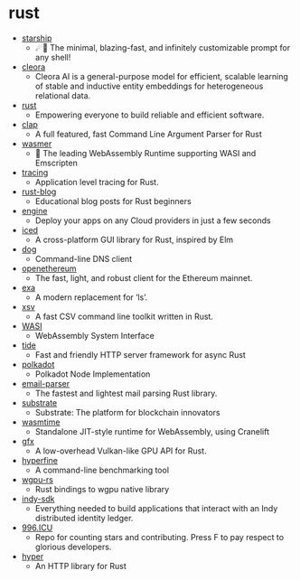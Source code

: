# rust
- [starship](https://github.com/starship/starship)
  - ☄🌌️ The minimal, blazing-fast, and infinitely customizable prompt for any shell!
- [cleora](https://github.com/Synerise/cleora)
  - Cleora AI is a general-purpose model for efficient, scalable learning of stable and inductive entity embeddings for heterogeneous relational data.
- [rust](https://github.com/rust-lang/rust)
  - Empowering everyone to build reliable and efficient software.
- [clap](https://github.com/clap-rs/clap)
  - A full featured, fast Command Line Argument Parser for Rust
- [wasmer](https://github.com/wasmerio/wasmer)
  - 🚀 The leading WebAssembly Runtime supporting WASI and Emscripten
- [tracing](https://github.com/tokio-rs/tracing)
  - Application level tracing for Rust.
- [rust-blog](https://github.com/pretzelhammer/rust-blog)
  - Educational blog posts for Rust beginners
- [engine](https://github.com/Qovery/engine)
  - Deploy your apps on any Cloud providers in just a few seconds
- [iced](https://github.com/hecrj/iced)
  - A cross-platform GUI library for Rust, inspired by Elm
- [dog](https://github.com/ogham/dog)
  - Command-line DNS client
- [openethereum](https://github.com/openethereum/openethereum)
  - The fast, light, and robust client for the Ethereum mainnet.
- [exa](https://github.com/ogham/exa)
  - A modern replacement for ‘ls’.
- [xsv](https://github.com/BurntSushi/xsv)
  - A fast CSV command line toolkit written in Rust.
- [WASI](https://github.com/WebAssembly/WASI)
  - WebAssembly System Interface
- [tide](https://github.com/http-rs/tide)
  - Fast and friendly HTTP server framework for async Rust
- [polkadot](https://github.com/paritytech/polkadot)
  - Polkadot Node Implementation
- [email-parser](https://github.com/Mubelotix/email-parser)
  - The fastest and lightest mail parsing Rust library.
- [substrate](https://github.com/paritytech/substrate)
  - Substrate: The platform for blockchain innovators
- [wasmtime](https://github.com/bytecodealliance/wasmtime)
  - Standalone JIT-style runtime for WebAssembly, using Cranelift
- [gfx](https://github.com/gfx-rs/gfx)
  - A low-overhead Vulkan-like GPU API for Rust.
- [hyperfine](https://github.com/sharkdp/hyperfine)
  - A command-line benchmarking tool
- [wgpu-rs](https://github.com/gfx-rs/wgpu-rs)
  - Rust bindings to wgpu native library
- [indy-sdk](https://github.com/hyperledger/indy-sdk)
  - Everything needed to build applications that interact with an Indy distributed identity ledger.
- [996.ICU](https://github.com/996icu/996.ICU)
  - Repo for counting stars and contributing. Press F to pay respect to glorious developers.
- [hyper](https://github.com/hyperium/hyper)
  - An HTTP library for Rust

